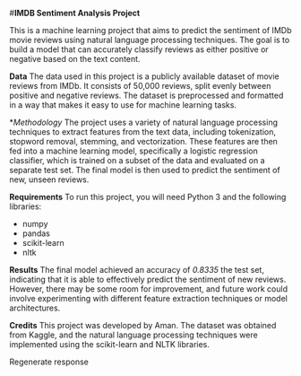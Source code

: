#**IMDB Sentiment Analysis Project**

This is a machine learning project that aims to predict the sentiment of IMDb movie reviews using natural language processing techniques. The goal is to build a model that can accurately classify reviews as either positive or negative based on the text content.

**Data**
The data used in this project is a publicly available dataset of movie reviews from IMDb. It consists of 50,000 reviews, split evenly between positive and negative reviews. The dataset is preprocessed and formatted in a way that makes it easy to use for machine learning tasks.

**Methodology*
The project uses a variety of natural language processing techniques to extract features from the text data, including tokenization, stopword removal, stemming, and vectorization. These features are then fed into a machine learning model, specifically a logistic regression classifier, which is trained on a subset of the data and evaluated on a separate test set. The final model is then used to predict the sentiment of new, unseen reviews.

**Requirements**
To run this project, you will need Python 3 and the following libraries:

* numpy
* pandas
* scikit-learn
* nltk




**Results**
The final model achieved an accuracy of *0.8335* the test set, indicating that it is able to effectively predict the sentiment of new reviews. However, there may be some room for improvement, and future work could involve experimenting with different feature extraction techniques or model architectures.

**Credits**
This project was developed by Aman. The dataset was obtained from Kaggle, and the natural language processing techniques were implemented using the scikit-learn and NLTK libraries.






Regenerate response
